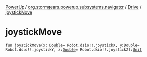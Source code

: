 [PowerUp](../../index.md) / [org.stormgears.powerup.subsystems.navigator](../index.md) / [Drive](index.md) / [joystickMove](./joystick-move.md)

# joystickMove

`fun joystickMove(x: `[`Double`](https://kotlinlang.org/api/latest/jvm/stdlib/kotlin/-double/index.html)` = Robot.dsio!!.joystickX, y: `[`Double`](https://kotlinlang.org/api/latest/jvm/stdlib/kotlin/-double/index.html)` = Robot.dsio!!.joystickY, z: `[`Double`](https://kotlinlang.org/api/latest/jvm/stdlib/kotlin/-double/index.html)` = Robot.dsio!!.joystickZ): `[`Unit`](https://kotlinlang.org/api/latest/jvm/stdlib/kotlin/-unit/index.html)